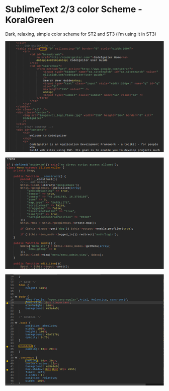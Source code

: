 SublimeText 2/3 color Scheme - KoralGreen
========

Dark, relaxing, simple color scheme for ST2 and ST3 (i'm using it in ST3)


![html](https://github.com/koreldan/Sublimetext-Scheme_KoralGreen/blob/master/koralgreen_html.png)

![php](https://github.com/koreldan/Sublimetext-Scheme_KoralGreen/blob/master/koralgreen_php.png)

![css](https://github.com/koreldan/Sublimetext-Scheme_KoralGreen/blob/master/koralgreen_css.png)
